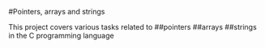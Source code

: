 #Pointers, arrays and strings

This project covers various tasks related to 
##pointers
##arrays
##strings
in the C programming language
